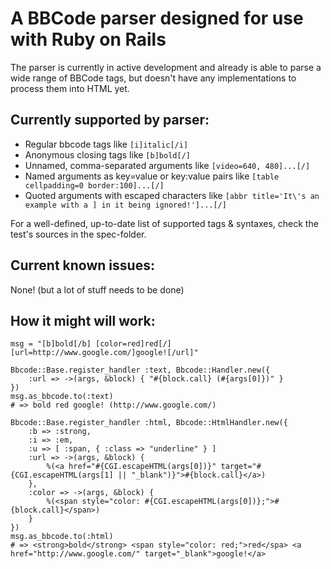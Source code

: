 A BBCode parser designed for use with Ruby on Rails
===================================================
The parser is currently in active development and already is able to parse a
wide range of BBCode tags, but doesn't have any implementations to process them
into HTML yet.

Currently supported by parser:
------------------------------
* Regular bbcode tags like `[i]italic[/i]`
* Anonymous closing tags like `[b]bold[/]`
* Unnamed, comma-separated arguments like `[video=640, 480]...[/]`
* Named arguments as key=value or key:value pairs like
  `[table cellpadding=0 border:100]...[/]`
* Quoted arguments with escaped characters like
  `[abbr title='It\'s an example with a ] in it being ignored!']...[/]`

For a well-defined, up-to-date list of supported tags & syntaxes, check the
test's sources in the spec-folder.

Current known issues:
---------------------
None! (but a lot of stuff needs to be done)

How it might will work:
-----------------------
	msg = "[b]bold[/b] [color=red]red[/] [url=http://www.google.com/]google![/url]"

	Bbcode::Base.register_handler :text, Bbcode::Handler.new({
		:url => ->(args, &block) { "#{block.call} (#{args[0]})" }
	})
	msg.as_bbcode.to(:text)
	# => bold red google! (http://www.google.com/)

	Bbcode::Base.register_handler :html, Bbcode::HtmlHandler.new({
		:b => :strong,
		:i => :em,
		:u => [ :span, { :class => "underline" } ]
		:url => ->(args, &block) {
			%(<a href="#{CGI.escapeHTML(args[0])}" target="#{CGI.escapeHTML(args[1] || "_blank")}">#{block.call}</a>)
		},
		:color => ->(args, &block) {
			%(<span style="color: #{CGI.escapeHTML(args[0])};">#{block.call}</span>)
		}
	})
	msg.as_bbcode.to(:html)
	# => <strong>bold</strong> <span style="color: red;">red</spa> <a href="http://www.google.com/" target="_blank">google!</a>